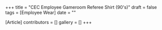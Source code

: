 +++
title = "CEC Employee Gameroom Referee Shirt (90's)"
draft = false
tags = [Employee Wear]
date = ""

[Article]
contributors = []
gallery = []
+++